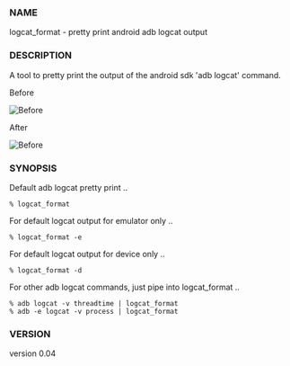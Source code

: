 ### NAME

logcat_format - pretty print android adb logcat output

### DESCRIPTION

A tool to pretty print the output of the android sdk 'adb logcat' command.

Before 

<p><img src="https://raw.github.com/vichou/App-logcat_format/master/screenshots/before.png"
alt="Before" /></p>

After

<p><img src="https://raw.github.com/vichou/App-logcat_format/master/screenshots/after.png"
alt="Before" /></p>

### SYNOPSIS

Default adb logcat pretty print ..

    % logcat_format 

For default logcat output for emulator only ..

    % logcat_format -e 

For default logcat output for device only ..

    % logcat_format -d

For other adb logcat commands, just pipe into logcat_format ..

    % adb logcat -v threadtime | logcat_format
    % adb -e logcat -v process | logcat_format

### VERSION

version 0.04
